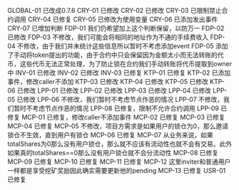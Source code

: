 GLOBAL-01  已改成0.7.6
CRY-01 已修改
CRY-02 已修改
CRY-03 已限制禁止合约调用
CRY-04 已修复
CRY-05 已修改为使用变量
CRY-06 已添加发出事件
CRY-07 已增加判断
FDP-01 我们仍希望加上这个判断保留，以防万一
FDP-02 已修改
FDP-03 不修改，我们可能会将相同的地址作为不通的手续费收入
FDP-04 不修改，由于我们并未统计这些信息所以暂时不考虑添加event
FDP-05 添加了手动将token提出的功能，由于合约中只会保留因为金额太小而无法转账的代币，这些代币无法正常处理，为了防止锁在合约我们手动转账将代币提取到owner中
INV-01 已修改
INV-02 已修改
INV-03 已修复
KTP-01 已修复
KTP-02 已添加事件，修改caller不添加
KTP-03 已修改
KTP-04 已修改
KTP-05 已修改
KTP-06 已修改
LPP-01 已修改
LPP-02 已修改
LPP-03 已修改
LPP-04 已修改
LPP-05 已修改
LPP-06 不修改，我们暂时不考虑节点作恶的情况
LPP-07 不修改，我们暂时不考虑节点作恶的情况
LPP-08 已修复，限制不允许合约调用
LPP-09 已修复
MCP-01 已修复，修改caller不添加事件
MCP-02 已修复
MCP-03 已修复
MCP-04 已修复
MCP-05 不修改，项目方需求是如果用户的锁仓为0，那么邀请锁仓不生效，直到用户有锁仓
MCP-06 已修复
MCP-07 从业务来说，如果totalShares为0那么没有用户锁仓，那么就不应该有流动性也就不会有交易。此外如果真的totalShares==0那么没有用户锁仓就不会分流动性
MCP-08 已修复
MCP-09 已修复
MCP-10 已修复
MCP-11 已修复
MCP-12 这里inviter和普通用户一样都是享受挖矿奖励因此确实需要更新他的pending
MCP-13 已修复
USR-01 已修复



